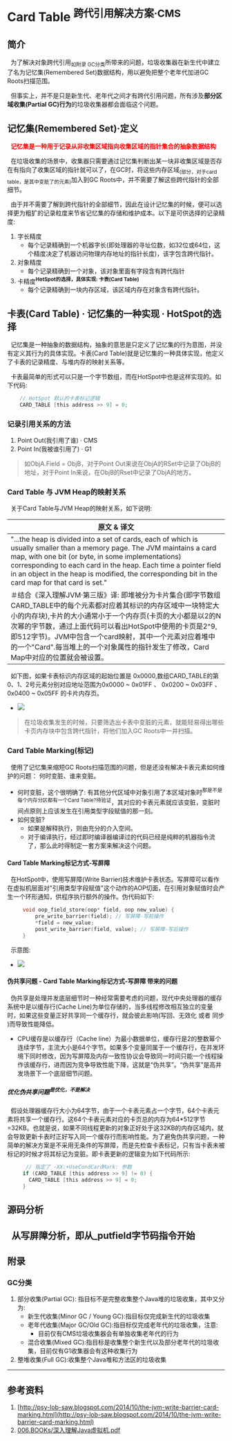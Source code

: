 # Card Table <sup>跨代引用解决方案·CMS</sup>
## 简介
&nbsp;&nbsp;为了解决对象跨代引用<sub>如附录 GC分类</sub>所带来的问题，垃圾收集器在新生代中建立了名为记忆集(Remembered Set)数据结构，用以避免把整个老年代加进GC Roots扫描范围。

&nbsp;&nbsp;但事实上，并不是只是新生代、老年代之间才有跨代引用问题，所有涉及**部分区域收集(Partial GC)行为**的垃圾收集器都会面临这个问题。


## 记忆集(Remembered Set)·定义
&nbsp;&nbsp;<font color="red" >**记忆集是一种用于记录从非收集区域指向收集区域的指针集合的抽象数据结构**</font>

&nbsp;&nbsp;在垃圾收集的场景中，收集器只需要通过记忆集判断出某一块非收集区域是否存在有指向了收集区域的指针就可以了，在GC时，将这些内存区域<sub>(部分，对于card table，是其中变脏了的元素)</sub>加入到GC Roots中，并不需要了解这些跨代指针的全部细节。

&nbsp;&nbsp;由于并不需要了解到跨代指针的全部细节，因此在设计记忆集的时候，便可以选择更为粗犷的记录粒度来节省记忆集的存储和维护成本。以下是可供选择的记录精度:
1. 字长精度
   + 每个记录精确到一个机器字长(即处理器的寻址位数，如32位或64位，这个精度决定了机器访问物理内存地址的指针长度)，该字包含跨代指针。
2. 对象精度
   + 每个记录精确到一个对象，该对象里面有字段含有跨代指针
3. 卡精度<sup>**HotSpot的选择，具体实现: 卡表(Card Table)**</sup>
   + 每个记录精确到一块内存区域，该区域内存在对象含有跨代指针。

## 卡表(Card Table) · 记忆集的一种实现 · HotSpot的选择
&nbsp;&nbsp;记忆集是一种抽象的数据结构，抽象的意思是只定义了记忆集的行为意图，并没有定义其行为的具体实现。卡表(Card Table)就是记忆集的一种具体实现，他定义了卡表的记录精度、与堆内存的映射关系等。

&nbsp;&nbsp;卡表最简单的形式可以只是一个字节数组，而在HotSpot中也是这样实现的。如下代码:
```c
    // HotSpot 默认的卡表标记逻辑
    CARD_TABLE [this address >> 9] = 0;
```
### 记录引用关系的方法
1. Point Out(我引用了谁) · CMS
2. Point In(我被谁引用了) · G1
> 如ObjA.Field = ObjB，对于Point Out来说在ObjA的RSet中记录了ObjB的地址，对于Point In来说，在ObjB的Rset中记录了ObjA的地方。

### Card Table 与 JVM Heap的映射关系
&nbsp;&nbsp;关于Card Table与JVM Heap的映射关系，如下说明:

|原文 & 译文|
|---|
|"...the heap is divided into a set of cards, each of which is usually smaller than a memory page. The JVM maintains a card map, with one bit (or byte, in some implementations) corresponding to each card in the heap. Each time a pointer field in an object in the heap is modified, the corresponding bit in the card map for that card is set."|
|＃结合《深入理解JVM·第三版》译: 即堆被分为卡片集合(即字节数组CARD_TABLE中的每个元素都对应着其标识的内存区域中一块特定大小的内存块),卡片的大小通常小于一个内存页(卡页的大小都是以2的N次幂的字节数，通过上面代码可以看出HotSpot中使用的卡页是2^9,即512字节)。JVM中包含一个card映射，其中一个元素对应着堆中的一个"Card".每当堆上的一个对象属性的指针发生了修改，Card Map中对应的位置就会被设置。|

&nbsp;&nbsp;如下图，如果卡表标识内存区域的起始位置是 0x0000,数组CARD_TABLE的第0、1、2号元素分别对应地址范围为0x0000 ~ 0x01FF 、 0x0200 ~ 0x03FF 、 0x0400 ~ 0x05FF 的卡片内存页。
- <img src="./pics/2022-01-14_08-05.png"/>

> 在垃圾收集发生的时候，只要筛选出卡表中变脏的元素，就能轻易得出哪些卡页内存块中包含跨代指针，将他们加入GC Roots中一并扫描。


### Card Table Marking(标记)
&nbsp;&nbsp;使用了记忆集来缩短GC Roots扫描范围的问题，但是还没有解决卡表元素如何维护的问题： 何时变脏、谁来变脏。
- 何时变脏，这个很明确了: 有其他分代区域中对象引用了本区域对象时<sup>那是不是每个内存分区都有一个Card Table?待验证</sup>，其对应的卡表元素就应该变脏，变脏时间点原则上应该发生在引用类型字段赋值的那一刻。
- 如何变脏?
   + 如果是解释执行，则由充分的介入空间。
   + 对于编译执行，经过即时编译器编译过的代码已经是纯粹的机器指令流了，那么此时得制定一套方案来解决这个问题。

#### Card Table Marking标记方式-写屏障
&nbsp;&nbsp;在HotSpot中，使用写屏障(Write Barrier)技术维护卡表状态。写屏障可以看作在虚拟机层面对"引用类型字段赋值"这个动作的AOP切面，在引用对象赋值时会产生一个环形通知，供程序执行额外的操作。伪代码如下:
```c
     void oop_field_store(oop* field, oop new_value) {
         pre_write_barrier(field); // 写屏障-写前操作
         *field = new_value; 
         post_write_barrier(field, value); // 写屏障-写后操作
     }
```

&nbsp;&nbsp;示意图:
- <img src="./pics/cardmarking.png">

#### 伪共享问题 - Card Table Marking标记方式-写屏障 带来的问题
&nbsp;&nbsp;伪共享是处理并发底层细节时一种经常需要考虑的问题，现代中央处理器的缓存系统中是以缓存行(Cache Line)为单位存储的，当多线程修改相互独立的变量时，如果这些变量正好共享同一个缓存行，就会彼此影响(写回、无效化 或者 同步 )而导致性能降低。
+ CPU缓存是以缓存行（Cache line）为最小数据单位，缓存行是2的整数幂个连续字节，主流大小是64个字节。如果多个变量同属于一个缓存行，在并发环境下同时修改，因为写屏障及内存一致性协议会导致同一时间只能一个线程操作该缓存行，进而因为竞争导致性能下降，这就是“伪共享”。“伪共享”是高并发场景下一个底层细节问题。
##### 优化伪共享问题<sup>是优化，不是解决</sup>
&nbsp;&nbsp;假设处理器缓存行大小为64字节，由于一个卡表元素占一个字节，64个卡表元素将共享一个缓存行。这64个卡表元素对应的卡页总的内存为64*512字节=32KB。也就是说，如果不同线程更新的对象正好处于这32KB的内存区域内，就会导致更新卡表时正好写入同一个缓存行而影响性能。为了避免伪共享问题，一种简单的解决方案是不采用无条件的写屏障，而是先检查卡表标记，只有当卡表未被标记的时候才将其标记为变脏。即卡表更新的逻辑变为如下代码所示:
```c
      // 指定了 -XX:+UseCondCardMark: 参数
     if (CARD_TABLE [this address >> 9] != 0) {
       CARD_TABLE [this address >> 9] = 0; 
     }
```
## 源码分析
&nbsp;&nbsp;从写屏障分析，即从_putfield字节码指令开始
---
## 附录
### GC分类
1. 部分收集(Partial GC): 指目标不是完整收集整个Java堆的垃圾收集，其中又分为:
   - 新生代收集(Minor GC / Young GC):指目标仅完成新生代的垃圾收集
   - 老年代收集(Major GC/Old GC):指目标仅完成老年代的垃圾收集，注意:
      + 目前仅有CMS垃圾收集器会有单独收集老年代的行为
   - 混合收集(Mixed GC):指目标是收集整个新生代以及部分老年代的垃圾收集，目前仅有G1收集器会有这种收集行为
2. 整堆收集(Full GC):收集整个Java堆和方法区的垃圾收集

---
## 参考资料
1. [http://psy-lob-saw.blogspot.com/2014/10/the-jvm-write-barrier-card-marking.html](http://psy-lob-saw.blogspot.com/2014/10/the-jvm-write-barrier-card-marking.html)
2. [006.BOOKs/深入理解Java虚拟机.pdf](../../006.BOOKs/深入理解Java虚拟机.pdf)